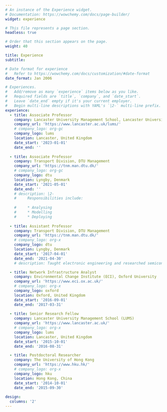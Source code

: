 ```yaml
---
# An instance of the Experience widget.
# Documentation: https://wowchemy.com/docs/page-builder/
widget: experience

# This file represents a page section.
headless: true

# Order that this section appears on the page.
weight: 40

title: Experience
subtitle:

# Date format for experience
#   Refer to https://wowchemy.com/docs/customization/#date-format
date_format: Jan 2006

# Experiences.
#   Add/remove as many `experience` items below as you like.
#   Required fields are `title`, `company`, and `date_start`.
#   Leave `date_end` empty if it's your current employer.
#   Begin multi-line descriptions with YAML's `|2-` multi-line prefix.
experience:
  - title: Associate Professor
    company: Lancaster University Management School, Lancaster University
    company_url: 'https://www.lancaster.ac.uk/lums/'
    # company_logo: org-gc
    company_logo: lums
    location: Lancaster, United Kingdom
    date_start: '2023-01-01'
    date_end: ''
 
  - title: Associate Professor
    company: Transport Division, DTU Management
    company_url: 'https://tnm.man.dtu.dk/'
    # company_logo: org-gc
    company_logo: dtu
    location: Lyngby, Denmark
    date_start: '2021-05-01'
    date_end: ''
    # description: |2-
    #     Responsibilities include:
        
    #     * Analysing
    #     * Modelling
    #     * Deploying
        
  - title: Assistant Professor
    company: Transport Division, DTU Management 
    company_url: 'https://tnm.man.dtu.dk/'
    # company_logo: org-x
    company_logo: dtu
    location: Lyngby, Denmark
    date_start: '2017-04-01'
    date_end: '2021-04-30'
    # description: Taught electronic engineering and researched semiconductor physics.

  - title: Network Infrastructure Analyst
    company: Environmental Change Institute (ECI), Oxford University
    company_url: 'https://www.eci.ox.ac.uk/'
    # company_logo: org-x
    company_logo: oxford
    location: Oxford, United Kingdom
    date_start: '2016-09-01'
    date_end: '2017-03-31'
  
  - title: Senior Research Fellow
    company: Lancaster University Management School (LUMS)
    company_url: 'https://www.lancaster.ac.uk/'
    # company_logo: org-x
    company_logo: lums
    location: Lancaster, United Kingdom
    date_start: '2015-10-01'
    date_end: '2016-08-31'

  - title: Postdoctoral Researcher
    company: The University of Hong Kong
    company_url: 'https://www.hku.hk/'
    # company_logo: org-x
    company_logo: hku
    location: Hong Kong, China
    date_start: '2014-10-01'
    date_end: '2015-09-30'
  
design:
  columns: '2'
---
```

